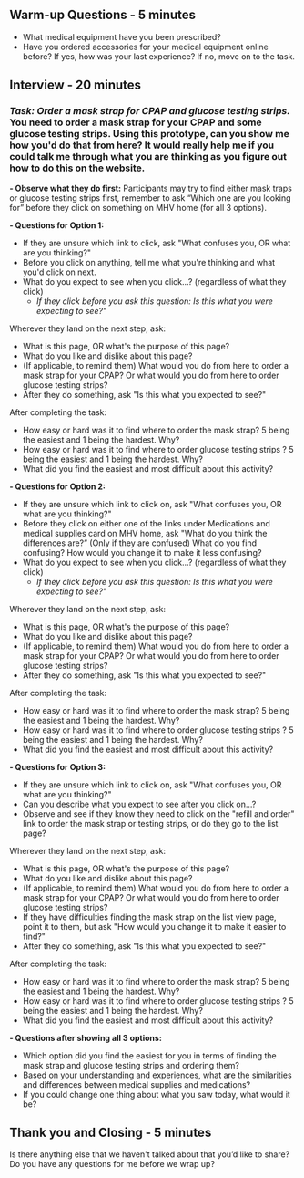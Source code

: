 ## Warm-up Questions - 5 minutes

- What medical equipment have you been prescribed? 
- Have you ordered accessories for your medical equipment online before? If yes, how was your last experience? If no, move on to the task.


## Interview - 20 minutes 

### _Task: Order a mask strap for CPAP and glucose testing strips._ You need to order a mask strap for your CPAP and some glucose testing strips. Using this prototype, can you show me how you'd do that from here? It would really help me if you could talk me through what you are thinking as you figure out how to do this on the website. 

**- Observe what they do first:**
Participants may try to find either mask traps or glucose testing strips first, remember to ask “Which one are you looking for” before they click on something on MHV home (for all 3 options).
 
**- Questions for Option 1:**
   - If they are unsure which link to click, ask "What confuses you, OR what are you thinking?"
   - Before you click on anything, tell me what you're thinking and what you'd click on next.
   - What do you expect to see when you click...? (regardless of what they click)
      - _If they click before you ask this question: Is this what you were expecting to see?"_
        
Wherever they land on the next step, ask: 

- What is this page, OR what's the purpose of this page?
- What do you like and dislike about this page?
- (If applicable, to remind them) What would you do from here to order a mask strap for your CPAP? Or what would you do from here to order glucose testing strips?
- After they do something, ask "Is this what you expected to see?"
  
After completing the task:

- How easy or hard was it to find where to order the mask strap? 5 being the easiest and 1 being the hardest. Why?
- How easy or hard was it to find where to order glucose testing strips ? 5 being the easiest and 1 being the hardest. Why?
- What did you find the easiest and most difficult about this activity?         

  
**- Questions for Option 2:**
   - If they are unsure which link to click on, ask "What confuses you, OR what are you thinking?"
   - Before they click on either one of the links under Medications and medical supplies card on MHV home, ask "What do you think the differences are?” (Only if they are confused) What do you find confusing? How would you change it to make it less confusing?
   - What do you expect to see when you click...? (regardless of what they click)
      - _If they click before you ask this question: Is this what you were expecting to see?"_

Wherever they land on the next step, ask: 

- What is this page, OR what's the purpose of this page?
- What do you like and dislike about this page?
- (If applicable, to remind them) What would you do from here to order a mask strap for your CPAP? Or what would you do from here to order glucose testing strips?
- After they do something, ask "Is this what you expected to see?"
  
After completing the task:

- How easy or hard was it to find where to order the mask strap? 5 being the easiest and 1 being the hardest. Why?
- How easy or hard was it to find where to order glucose testing strips ? 5 being the easiest and 1 being the hardest. Why?
- What did you find the easiest and most difficult about this activity?
  

**- Questions for Option 3:**
- If they are unsure which link to click on, ask "What confuses you, OR what are you thinking?"
- Can you describe what you expect to see after you click on...?
- Observe and see if they know they need to click on the "refill and order" link to order the mask strap or testing strips, or do they go to the list page? 

Wherever they land on the next step, ask: 

- What is this page, OR what's the purpose of this page?
- What do you like and dislike about this page?
- (If applicable, to remind them) What would you do from here to order a mask strap for your CPAP? Or what would you do from here to order glucose testing strips?
- If they have difficulties finding the mask strap on the list view page, point it to them, but ask "How would you change it to make it easier to find?"
- After they do something, ask "Is this what you expected to see?"

After completing the task:

- How easy or hard was it to find where to order the mask strap? 5 being the easiest and 1 being the hardest. Why?
- How easy or hard was it to find where to order glucose testing strips ? 5 being the easiest and 1 being the hardest. Why?
- What did you find the easiest and most difficult about this activity?         


**- Questions after showing all 3 options:**
- Which option did you find the easiest for you in terms of finding the mask strap and glucose testing strips and ordering them?
- Based on your understanding and experiences, what are the similarities and differences between medical supplies and medications?
- If you could change one thing about what you saw today, what would it be? 

 
## Thank you and Closing - 5 minutes 

Is there anything else that we haven't talked about that you’d like to share? Do you have any questions for me before we wrap up? 


